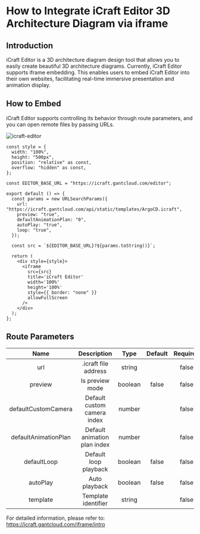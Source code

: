# How to Integrate iCraft Editor 3D Architecture Diagram via iframe

## Introduction
iCraft Editor is a 3D architecture diagram design tool that allows you to easily create beautiful 3D architecture diagrams. Currently, iCraft Editor supports iframe embedding.
This enables users to embed iCraft Editor into their own websites, facilitating real-time immersive presentation and animation display.

## How to Embed
iCraft Editor supports controlling its behavior through route parameters, and you can open remote files by passing URLs.

![icraft-editor](https://github.com/gantFDT/icraft/blob/main/public/images/website/iframe.jpg?raw=true)

```tsx
const style = {
  width: "100%",
  height: "500px",
  position: "relative" as const,
  overflow: "hidden" as const,
};
 
const EDITOR_BASE_URL = "https://icraft.gantcloud.com/editor";
 
export default () => {
  const params = new URLSearchParams({
    url: "https://icraft.gantcloud.com/api/static/templates/ArgoCD.icraft",
    preview: "true",
    defaultAnimationPlan: "0",
    autoPlay: "true",
    loop: "true",
  });
 
  const src = `${EDITOR_BASE_URL}?${params.toString()}`;
 
  return (
    <div style={style}>
      <iframe
        src={src}
        title='iCraft Editor'
        width='100%'
        height='100%'
        style={{ border: "none" }}
        allowFullScreen
      />
    </div>
  );
};
```

## Route Parameters

|         Name         |         Description          |  Type   | Default | Required |
| :------------------: | :--------------------------: | :-----: | :-----: | :------: |
|         url          |    .icraft file address     | string  |         |  false   |
|       preview        |      Is preview mode        | boolean |  false  |  false   |
| defaultCustomCamera  | Default custom camera index | number  |         |  false   |
| defaultAnimationPlan | Default animation plan index| number  |         |  false   |
|     defaultLoop      |     Default loop playback   | boolean |  false  |  false   |
|       autoPlay       |        Auto playback        | boolean |  false  |  false   |
|       template       |     Template identifier     | string  |         |  false   |

For detailed information, please refer to: https://icraft.gantcloud.com/iframe/intro

